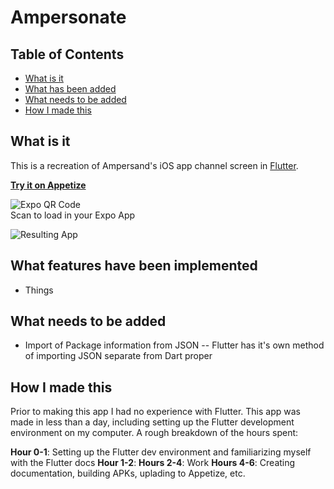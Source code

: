 # Ampersonate

## Table of Contents

* [What is it](#what-is-it)
* [What has been added](#what-has-been-added)
* [What needs to be added](#what-needs-to-be-added)
* [How I made this](#how-i-made-this)

## What is it

This is a recreation of Ampersand's iOS app channel screen in [Flutter](https://flutter.io).

**[Try it on Appetize](https://appetize.io/app/njv1hdhvutwb97ftcpp0dcymtw?device=nexus5&scale=75&orientation=portrait&osVersion=7.1)**

![Expo QR Code](./QR_Code.png)  
Scan to load in your Expo App

![Resulting App](./Result.gif)

## What features have been implemented

* Things

## What needs to be added

* Import of Package information from JSON
  -- Flutter has it's own method of importing JSON separate from Dart proper

## How I made this

Prior to making this app I had no experience with Flutter. This app was made in less than a day, including setting up the Flutter development environment on my computer. A rough breakdown of the hours spent:

**Hour 0-1**: Setting up the Flutter dev environment and familiarizing myself with the Flutter docs
**Hour 1-2**:
**Hours 2-4**: Work
**Hours 4-6**: Creating documentation, building APKs, uplading to Appetize, etc.
